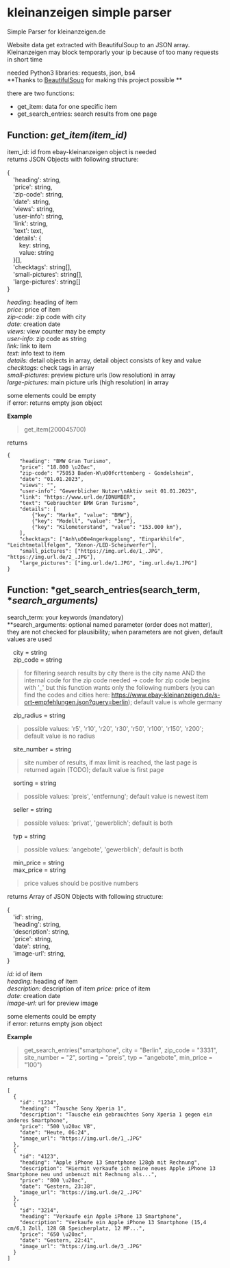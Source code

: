# kleinanzeigen simple parser
Simple Parser for kleinanzeigen.de 

Website data get extracted with BeautifulSoup to an JSON array. Kleinanzeigen may block temporarly your ip because of too many requests in short time  

needed Python3 libraries: requests, json, bs4  
**Thanks to <a href="https://github.com/wention/BeautifulSoup4">BeautifulSoup</a> for making this project possible **

there are two functions: 
- 	get_item: data for one specific item
-	get_search_entries: search results from one page

## Function: *get_item(item_id)*

item_id: id from ebay-kleinanzeigen object is needed  
returns JSON Objects with following structure:  

{  
&emsp;'heading': string,  
&emsp;'price': string,  
&emsp;'zip-code': string,  
&emsp;'date': string,  
&emsp;'views': string,  
&emsp;'user-info': string,  
&emsp;'link': string,  
&emsp;'text': text,  
&emsp;'details': {  
&emsp;&emsp;key: string,  
&emsp;&emsp;value: string  
&emsp;}[],  
&emsp;'checktags': string[],  
&emsp;'small-pictures': string[],  
&emsp;'large-pictures': string[]  
} 

*heading:* heading of item  
*price:* price of item  
*zip-code:* zip code with city  
*date:* creation date  
*views:* view counter may be empty  
*user-info:* zip code as string  
*link:* link to item  
*text:* info text to item  
*details:* detail objects in array, detail object consists of key and value  
*checktags:* check tags in array  
*small-pictures:* preview picture urls (low resolution) in array  
*large-pictures:* main picture urls (high resolution) in array  

some elements could be empty  
if error: returns empty json object  

**Example**
> get_item(200045700)

returns
```
{  
    "heading": "BMW Gran Turismo", 
    "price": "18.800 \u20ac", 
    "zip-code": "75053 Baden-W\u00fcrttemberg - Gondelsheim", 
    "date": "01.01.2023", 
    "views": "", 
    "user-info": "Gewerblicher Nutzer\nAktiv seit 01.01.2023", 
    "link": "https://www.url.de/IDNUMBER", 
    "text": "Gebrauchter BMW Gran Turismo", 
    "details": [
        {"key": "Marke", "value": "BMW"}, 
        {"key": "Modell", "value": "3er"}, 
        {"key": "Kilometerstand", "value": "153.000 km"}, 
    ], 
    "checktags": ["Anh\u00e4ngerkupplung", "Einparkhilfe", "Leichtmetallfelgen", "Xenon-/LED-Scheinwerfer"], 
    "small_pictures": ["https://img.url.de/1_.JPG", "https://img.url.de/2_.JPG"],
    "large_pictures": ["img.url.de/1.JPG", "img.url.de/1.JPG"]
}
```

## Function: *get_search_entries(search_term, **search_arguments)*

search_term: your keywords (mandatory)  
**search_arguments: optional named parameter (order does not matter), they are not checked for plausibility; when parameters are not given, default values are used  

&emsp;city = string  
&emsp;zip_code = string  
>for filtering search results by city there is the city name AND the internal code for the zip code needed -> code for zip code begins with '_' but this function wants only the following numbers (you can find the codes and cities here: https://www.ebay-kleinanzeigen.de/s-ort-empfehlungen.json?query=berlin); default value is whole germany    

&emsp;zip_radius = string  
>possible values: 'r5', 'r10', 'r20', 'r30', 'r50', 'r100', 'r150', 'r200'; default value is no radius

&emsp;site_number = string  
>site number of results, if max limit is reached, the last page is returned again (TODO); default value is first page

&emsp;sorting = string  
>possible values: 'preis', 'entfernung'; default value is newest item

&emsp;seller = string  
>possible values: 'privat', 'gewerblich'; default is both

&emsp;typ = string  
>possible values: 'angebote', 'gewerblich'; default is both

&emsp;min_price = string  
&emsp;max_price = string  
>price values should be positive numbers


returns Array of JSON Objects with following structure:  

{  
&emsp;'id': string,  
&emsp;'heading': string,  
&emsp;'description': string,  
&emsp;'price': string,  
&emsp;'date': string,  
&emsp;'image-url': string,  
}  

*id:* id of item  
*heading:* heading of item  
*description:* description of item
*price:* price of item  
*date:* creation date  
*image-url:* url for preview image  

some elements could be empty  
if error: returns empty json object  

**Example**
> get_search_entries("smartphone", city = "Berlin", zip_code = "3331", site_number = "2", sorting = "preis", typ = "angebote", min_price = "100")

returns
```
[
  {
    "id": "1234", 
    "heading": "Tausche Sony Xperia 1", 
    "description": "Tausche ein gebrauchtes Sony Xperia 1 gegen ein anderes Smartphone", 
    "price": "500 \u20ac VB", 
    "date": "Heute, 06:24", 
    "image_url": "https://img.url.de/1_.JPG"
  }, 
  {
    "id": "4123", 
    "heading": "Apple iPhone 13 Smartphone 128gb mit Rechnung",
    "description": "Hiermit verkaufe ich meine neues Apple iPhone 13 Smartphone neu und unbenuzt mit Rechnung als...",
    "price": "800 \u20ac", 
    "date": "Gestern, 23:38", 
    "image_url": "https://img.url.de/2_.JPG"
  }, 
  {
    "id": "3214", 
    "heading": "Verkaufe ein Apple iPhone 13 Smartphone",
    "description": "Verkaufe ein Apple iPhone 13 Smartphone (15,4 cm/6,1 Zoll, 128 GB Speicherplatz, 12 MP...", 
    "price": "650 \u20ac", 
    "date": "Gestern, 22:41", 
    "image_url": "https://img.url.de/3_.JPG"
  }
]
```



